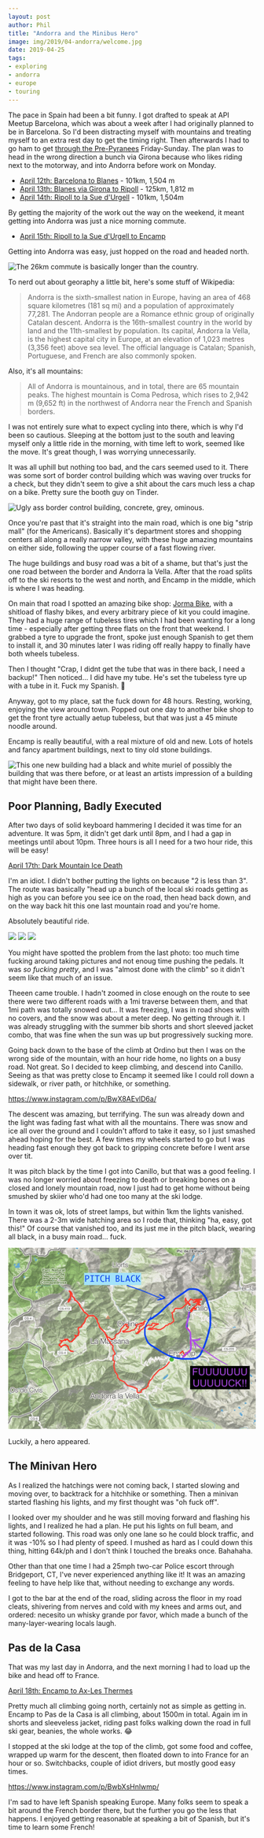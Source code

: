 ```yaml
---
layout: post
author: Phil
title: "Andorra and the Minibus Hero"
image: img/2019/04-andorra/welcome.jpg
date: 2019-04-25
tags:
- exploring
- andorra
- europe
- touring
---
```


The pace in Spain had been a bit funny. I got drafted to speak at API Meetup Barcelona, which was about a week after I had originally planned to be in Barcelona. So I'd been distracting myself with mountains and treating myself to an extra rest day to get the timing right. Then afterwards I had to go ham to get [through the Pre-Pyranees](/euro-trip-spain/) Friday-Sunday. The plan was to head in the wrong direction a bunch via Girona because who likes riding next to the motorway, and into Andorra before work on Monday.

- [April 12th: Barcelona to Blanes](https://www.strava.com/activities/2284819724) - 101km, 1,504 m
- [April 13th: Blanes via Girona to Ripoll](https://www.strava.com/activities/2287111153) - 125km, 1,812 m
- [April 14th: Ripoll to la Sue d'Urgell](https://www.strava.com/activities/2290268533) - 101km, 1,504m

By getting the majority of the work out the way on the weekend, it meant getting into Andorra was just a nice morning commute.

- [April 15th: Ripoll to la Sue d'Urgell to Encamp](https://www.strava.com/activities/2291454138)

Getting into Andorra was easy, just hopped on the road and headed north.

![The 26km commute is basically longer than the country.](./img/2019-andorra/commute.jpg)

To nerd out about georaphy a little bit, here's some stuff of Wikipedia:

> Andorra is the sixth-smallest nation in Europe, having an area of 468 square kilometres (181 sq mi) and a population of approximately 77,281. The Andorran people are a Romance ethnic group of originally Catalan descent. Andorra is the 16th-smallest country in the world by land and the 11th-smallest by population. Its capital, Andorra la Vella, is the highest capital city in Europe, at an elevation of 1,023 metres (3,356 feet) above sea level. The official language is Catalan; Spanish, Portuguese, and French are also commonly spoken.

Also, it's all mountains:

> All of Andorra is mountainous, and in total, there are 65 mountain peaks. The highest mountain is Coma Pedrosa, which rises to 2,942 m (9,652 ft) in the northwest of Andorra near the French and Spanish borders.

I was not entirely sure what to expect cycling into there, which is why I'd been so cautious. Sleeping at the bottom just to the south and leaving myself only a little ride in the morning, with time left to work, seemed like the move. It's great though, I was worrying unnecessarily.

It was all uphill but nothing too bad, and the cars seemed used to it. There was some sort of border control building which was waving over trucks for a check, but they didn't seem to give a shit about the cars much less a chap on a bike. Pretty sure the booth guy on Tinder.

![Ugly ass border control building, concrete, grey, ominous.](./img/2019-andorra/border.jpg)

Once you're past that it's straight into the main road, which is one big "strip mall" (for the Americans). Basically it's department stores and shopping centers all along a really narrow valley, with these huge amazing mountains on either side, following the upper course of a fast flowing river.

The huge buildings and busy road was a bit of a shame, but that's just the one road between the border and Andorra la Vella. After that the road splits off to the ski resorts to the west and north, and Encamp in the middle, which is where I was heading.

On main that road I spotted an amazing bike shop: [Jorma Bike](https://jormabike.com/), with a shitload of flashy bikes, and every arbitrary piece of kit you could imagine. They had a huge range of tubeless tires which I had been wanting for a long time - especially after getting three flats on the front that weekend. I grabbed a tyre to upgrade the front, spoke just enough Spanish to get them to install it, and 30 minutes later I was riding off really happy to finally have both wheels tubeless.

Then I thought "Crap, I didnt get the tube that was in there back, I need a backup!" Then noticed... I did have my tube. He's set the tubeless tyre up with a tube in it. Fuck my Spanish. 🤦

Anyway, got to my place, sat the fuck down for 48 hours. Resting, working, enjoying the view around town. Popped out one day to another bike shop to get the front tyre actually aetup tubeless, but that was just a 45 minute noodle around.

Encamp is really beautiful, with a real mixture of old and new. Lots of hotels and fancy apartment buildings, next to tiny old stone buildings.

![This one new building had a black and white muriel of possibly the building that was there before, or at least an artists impression of a building that might have been there.](./img/2019-andorra/old-modern.jpg)

## Poor Planning, Badly Executed

After two days of solid keyboard hammering I decided it was time for an adventure. It was 5pm, it didn't get dark until 8pm, and I had a gap in meetings until about 10pm. Three hours is all I need for a two hour ride, this will be easy!

[April 17th: Dark Mountain Ice Death](https://www.strava.com/activities/2297607053)

I'm an idiot. I didn't bother putting the lights on because "2 is less than 3". The route was basically "head up a bunch of the local ski roads getting as high as you can before you see ice on the road, then head back down, and on the way back hit this one last mountain road and you're home.

Absolutely beautiful ride.

![](./img/2019/04-andorra/pal.jpg)
![](./img/2019/04-andorra/arinsal.jpg)
![](./img/2019/04-andorra/pic-carroi.jpg)

You might have spotted the problem from the last photo: too much time fucking around taking pictures and not enoug time pushing the pedals. It was _so fucking pretty_, and I was "almost done with the climb" so it didn't seem like that much of an issue.

Theeen came trouble. I hadn't zoomed in close enough on the route to see there were two different roads with a 1mi traverse between them, and that 1mi path was totally snowed out... It was freezing, I was in road shoes with no covers, and the snow was about a meter deep. No getting through it. I was already struggling with the summer bib shorts and short sleeved jacket combo, that was fine when the sun was up but progressively sucking more.

Going back down to the base of the climb at Ordino but then I was on the wrong side of the mountain, with an hour ride home, no lights on a busy road. Not great. So I decided to keep climbing, and descend into Canillo. Seeing as that was pretty close to Encamp it seemed like I could roll down a sidewalk, or river path, or hitchhike, or something.

https://www.instagram.com/p/BwX8AEvlD6a/

The descent was amazing, but terrifying. The sun was already down and the light was fading fast what with all the mountains. There was snow and ice all over the ground and I couldn't afford to take it easy, so I just smashed ahead hoping for the best. A few times my wheels started to go but I was heading fast enough they got back to gripping concrete before I went arse over tit.

It was pitch black by the time I got into Canillo, but that was a good feeling. I was no longer worried about freezing to death or breaking bones on a closed and lonely mountain road, now I just had to get home without being smushed by skiier who'd had one too many at the ski lodge.

In town it was ok, lots of street lamps, but within 1km the lights vanished. There was a 2-3m wide hatching area so I rode that, thinking "ha, easy, got this!" Of course that vanished too, and its just me in the pitch black, wearing all black, in a busy main road... fuck.

![](./img/2019/04-andorra/bad-times.jpg)

Luckily, a hero appeared.

## The Minivan Hero

As I realized the hatchings were not coming back, I started slowing and moving over, to backtrack for a hitchhike or something. Then a minivan started flashing his lights, and my first thought was "oh fuck off".

I looked over my shoulder and he was still moving forward and flashing his lights, and I realized he had a plan. He put his lights on full beam, and started following. This road was only one lane so he could block traffic, and it was -10% so I had plenty of speed. I mushed as hard as I could down this thing, hitting 64k/ph and I don't think I touched the breaks once. Bahahaha.

Other than that one time I had a 25mph two-car Police escort through Bridgeport, CT, I've never experienced anything like it! It was an amazing feeling to have help like that, without needing to exchange any words.

I got to the bar at the end of the road, sliding across the floor in my road cleats, shivering from nerves and cold with my knees and arms out, and ordered: necesito un whisky grande por favor, which made a bunch of the many-layer-wearing locals laugh.

## Pas de la Casa

That was my last day in Andorra, and the next morning I had to load up the bike and head off to France.

[April 18th: Encamp to Ax-Les Thermes](https://www.strava.com/activities/2299203313)

Pretty much all climbing going north, certainly not as simple as getting in. Encamp to Pas de la Casa is all climbing, about 1500m in total. Again im in shorts and sleeveless jacket, riding past folks walking down the road in full ski gear, beanies, the whole works. 😂

I stopped at the ski lodge at the top of the climb, got some food and coffee, wrapped up warm for the descent, then floated down to into France for an hour or so. Switchbacks, couple of idiot drivers, but mostly good easy times.

https://www.instagram.com/p/BwbXsHnlwmp/

I'm sad to have left Spanish speaking Europe. Many folks seem to speak a bit around the French border there, but the further you go the less that happens. I enjoyed getting reasonable at speaking a bit of Spanish, but it's time to learn some French!